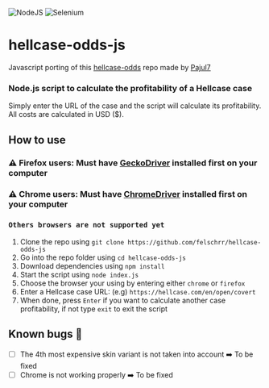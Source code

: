 ![NodeJS](https://img.shields.io/badge/node.js-6DA55F?style=for-the-badge&logo=node.js&logoColor=white) ![Selenium](https://img.shields.io/badge/-selenium-%43B02A?style=for-the-badge&logo=selenium&logoColor=white)
# hellcase-odds-js 
Javascript porting of this [hellcase-odds](https://github.com/Pajul7/hellcase-odds) repo made by [Pajul7](https://github.com/Pajul7)  

### Node.js script to calculate the profitability of a Hellcase case  
Simply enter the URL of the case and the script will calculate its profitability.  
All costs are calculated in USD ($).

## How to use
### ⚠️ Firefox users: Must have [GeckoDriver](https://github.com/mozilla/geckodriver/releases) installed first on your computer
### ⚠️ Chrome users: Must have [ChromeDriver](https://github.com/mozilla/geckodriver/releases) installed first on your computer
### `Others browsers are not supported yet`

1. Clone the repo using `git clone https://github.com/felschrr/hellcase-odds-js`
2. Go into the repo folder using `cd hellcase-odds-js`
3. Download dependencies using `npm install`
4. Start the script using `node index.js`
5. Choose the browser your using by entering either `chrome` or `firefox` 
6. Enter a Hellcase case URL: (e.g) `https://hellcase.com/en/open/covert`
7. When done, press `Enter` if you want to calculate another case profitability, if not type `exit` to exit the script

## Known bugs :bug:
* [ ] The 4th most expensive skin variant is not taken into account ➡️ To be fixed 
* [ ] Chrome is not working properly ➡️ To be fixed 
